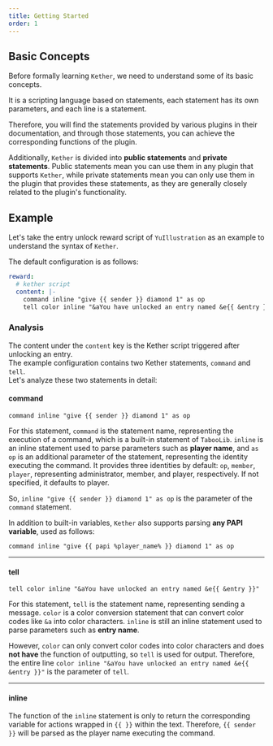 ```yaml
---
title: Getting Started
order: 1
---
```


## Basic Concepts

Before formally learning `Kether`, we need to understand some of its basic concepts.

It is a scripting language based on statements, each statement has its own parameters, and each line is a statement.

Therefore, you will find the statements provided by various plugins in their documentation, and through those statements, you can achieve the corresponding functions of the plugin.

Additionally, `Kether` is divided into **public statements** and **private statements**. Public statements mean you can use them in any plugin that supports `Kether`, while private statements mean you can only use them in the plugin that provides these statements, as they are generally closely related to the plugin's functionality.

## Example

Let's take the entry unlock reward script of `YuIllustration` as an example to understand the syntax of `Kether`.

The default configuration is as follows:

```yaml
reward:
  # kether script
  content: |-
    command inline "give {{ sender }} diamond 1" as op
    tell color inline "&aYou have unlocked an entry named &e{{ &entry }}"
```

### Analysis

The content under the `content` key is the Kether script triggered after unlocking an entry.  
The example configuration contains two Kether statements, `command` and `tell`.  
Let's analyze these two statements in detail:

#### command

```kether
command inline "give {{ sender }} diamond 1" as op
```

For this statement, `command` is the statement name, representing the execution of a command, which is a built-in statement of `TabooLib`. `inline` is an inline statement used to parse parameters such as **player name**, and `as op` is an additional parameter of the statement, representing the identity executing the command. It provides three identities by default: `op`, `member`, `player`, representing administrator, member, and player, respectively. If not specified, it defaults to player.

So, `inline "give {{ sender }} diamond 1" as op` is the parameter of the `command` statement.

In addition to built-in variables, `Kether` also supports parsing **any PAPI variable**, used as follows:

```kether
command inline "give {{ papi %player_name% }} diamond 1" as op
```

---

#### tell

```kether
tell color inline "&aYou have unlocked an entry named &e{{ &entry }}"
```

For this statement, `tell` is the statement name, representing sending a message. `color` is a color conversion statement that can convert color codes like `&a` into color characters. `inline` is still an inline statement used to parse parameters such as **entry name**.

However, `color` can only convert color codes into color characters and does **not have** the function of outputting, so `tell` is used for output. Therefore, the entire line `color inline "&aYou have unlocked an entry named &e{{ &entry }}"` is the parameter of `tell`.

---

#### inline

The function of the `inline` statement is only to return the corresponding variable for actions wrapped in `{{ }}` within the text. Therefore, `{{ sender }}` will be parsed as the player name executing the command. 